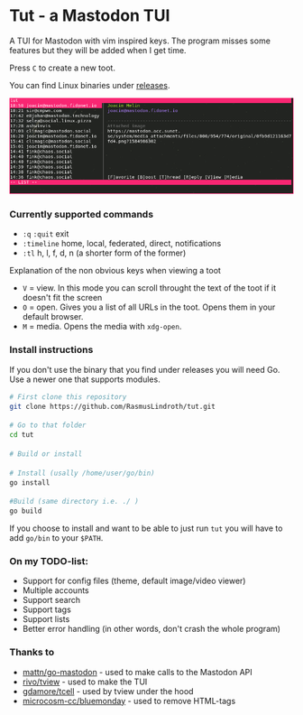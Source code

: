 # Tut - a Mastodon TUI

A TUI for Mastodon with vim inspired keys. The program misses some features but they will be added when I get time.

Press `C` to create a new toot.

You can find Linux binaries under [releases](https://github.com/RasmusLindroth/tut/releases).

![Preview](./images/preview.png "Preview")

### Currently supported commands
* `:q` `:quit` exit
* `:timeline` home, local, federated, direct, notifications
* `:tl` h, l, f, d, n (a shorter form of the former)

Explanation of the non obvious keys when viewing a toot
* `V` = view. In this mode you can scroll throught the text of the toot if it doesn't fit the screen
* `O` = open. Gives you a list of all URLs in the toot. Opens them in your default browser.
* `M` = media. Opens the media with `xdg-open`.

### Install instructions
If you don't use the binary that you find under releases
you will need Go. Use a newer one that supports modules.

```bash
# First clone this repository
git clone https://github.com/RasmusLindroth/tut.git

# Go to that folder
cd tut

# Build or install

# Install (usally /home/user/go/bin)
go install

#Build (same directory i.e. ./ )
go build
```

If you choose to install and want to be able to just run `tut` 
you will have to add `go/bin` to your `$PATH`.



### On my TODO-list:
* Support for config files (theme, default image/video viewer)
* Multiple accounts
* Support search
* Support tags
* Support lists
* Better error handling (in other words, don't crash the whole program)

### Thanks to
* [mattn/go-mastodon](https://github.com/mattn/go-mastodon) - used to make calls to the Mastodon API
* [rivo/tview](https://github.com/rivo/tview) - used to make the TUI
* [gdamore/tcell](https://github.com/gdamore/tcell) - used by tview under the hood
* [microcosm-cc/bluemonday](https://github.com/microcosm-cc/bluemonday) - used to remove HTML-tags
